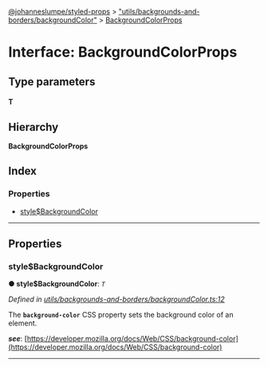 [@johanneslumpe/styled-props](../README.md) > ["utils/backgrounds-and-borders/backgroundColor"](../modules/_utils_backgrounds_and_borders_backgroundcolor_.md) > [BackgroundColorProps](../interfaces/_utils_backgrounds_and_borders_backgroundcolor_.backgroundcolorprops.md)

# Interface: BackgroundColorProps

## Type parameters
#### T 
## Hierarchy

**BackgroundColorProps**

## Index

### Properties

* [style$BackgroundColor](_utils_backgrounds_and_borders_backgroundcolor_.backgroundcolorprops.md#style_backgroundcolor)

---

## Properties

<a id="style_backgroundcolor"></a>

###  style$BackgroundColor

**● style$BackgroundColor**: *`T`*

*Defined in [utils/backgrounds-and-borders/backgroundColor.ts:12](https://github.com/johanneslumpe/styled-props/blob/8e709f1/src/utils/backgrounds-and-borders/backgroundColor.ts#L12)*

The **`background-color`** CSS property sets the background color of an element.

*__see__*: [https://developer.mozilla.org/docs/Web/CSS/background-color](https://developer.mozilla.org/docs/Web/CSS/background-color)

___

